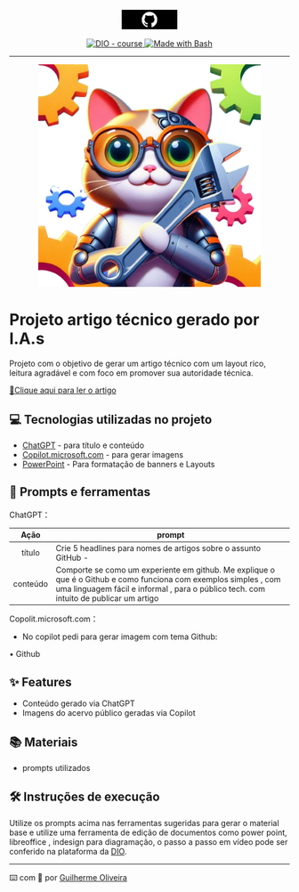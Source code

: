<p align="center">
    <img width="100" src=".github/assets/Imagem1.jpg">
</p>


<p align="center">
  <a href="https://dio.me/"><img src="https://img.shields.io/badge/DIO-Course-28DA77?logo=youtube" alt="DIO - course">
  </a>
  <a href="https://www.gnu.org/software/bash/" title="Go to Bash homepage"><img src="https://img.shields.io/badge/Prompt-Project-blue?logo=gnu-bash&amp;logoColor=white" alt="Made with Bash">
  </a>
</p>

-------

<p align="center">
  <img 
    src=".github/assets/preview.png"
    width="400"  
  />
</p>

# Projeto artigo técnico gerado por I.A.s


Projeto com o objetivo de gerar um artigo técnico com um layout rico, leitura agradável e com foco em promover sua autoridade técnica.

<a href="https://web.dio.me/articles/github-para-iniciantes-tudo-o-que-voce-precisa-saber?back=%2Farticles&open-modal=true&page=1&order=oldest" title="View PDF now"> 📕Clique aqui para ler o artigo</a>

## 💻 Tecnologias utilizadas no projeto

- [ChatGPT](https://chat.openai.com/) - para título e conteúdo
- [Copilot.microsoft.com](https://copilot.microsoft.com/) - para gerar imagens
- [PowerPoint](https://www.microsoft.com/en/microsoft-365/powerpoint) - Para formatação de banners e Layouts

## 📄 Prompts e ferramentas


ChatGPT：

|   Ação   | prompt                                                                                                                                                                                                                                                                         |
| :------: | ------------------------------------------------------------------------------------------------------------------------------------------------------------------------------------------------------------------------------------------------------------------------------ |
|  título  | Crie 5 headlines para nomes de artigos sobre o assunto GitHub -                                                                                                                                                                                                    |
| conteúdo | Comporte se como um experiente em github. Me explique o que é o Github e como funciona com exemplos simples , com uma linguagem fácil e informal , para o público tech. com intuito de publicar um artigo  |


Copolit.microsoft.com：

- No copilot pedi para gerar imagem com tema Github:

• Github



## ✨ Features

- Conteúdo gerado via ChatGPT
- Imagens do acervo público geradas via Copilot

## 📚 Materiais

- prompts utilizados

## 🛠️ Instruções de execução

Utilize os prompts acima nas ferramentas sugeridas para gerar o material base e utilize uma ferramenta de edição de documentos como power point, libreoffice , indesign para diagramação, o passo a passo em vídeo pode ser conferido na plataforma da [DIO](https://dio.me).



---

⌨️ com 💜 por [Guilherme Oliveira](https://github.com/azuh412)